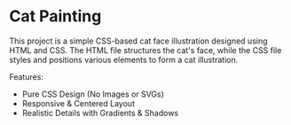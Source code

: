 # Cat Painting

This project is a simple CSS-based cat face illustration designed using HTML and CSS. The HTML file structures the cat's face, while the CSS file styles and positions various elements to form a cat illustration.

Features: 

* Pure CSS Design (No Images or SVGs)
* Responsive & Centered Layout
* Realistic Details with Gradients & Shadows
